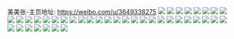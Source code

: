美美张-主页地址: https://weibo.com/u/3649338275 
![](https://wx4.sinaimg.cn/mw2000/d9847ba3gy1h8yvq80vxpj20u01hcafz.jpg) 
![](https://wx4.sinaimg.cn/mw2000/d9847ba3gy1h8yvq7lv13j20k00zkn85.jpg) 
![](https://wx4.sinaimg.cn/mw2000/d9847ba3gy1h8brnkowxwj23402c0npe.jpg) 
![](https://wx4.sinaimg.cn/mw2000/d9847ba3gy1h8brnskrapj23402c01kz.jpg) 
![](https://wx4.sinaimg.cn/mw2000/d9847ba3gy1h8bro1citej227o2y7e85.jpg) 
![](https://wx4.sinaimg.cn/mw2000/d9847ba3gy1h8brnwppdsj224f2vcx6q.jpg) 
![](https://wx4.sinaimg.cn/mw2000/d9847ba3gy1h8bro627ywj21yc2734qq.jpg) 
![](https://wx4.sinaimg.cn/mw2000/d9847ba3gy1h8bro34tuej22zh20lqv7.jpg) 
![](https://wx4.sinaimg.cn/mw2000/d9847ba3gy1h8brnf47ewj21zk1hob2a.jpg) 
![](https://wx4.sinaimg.cn/mw2000/d9847ba3gy1h6l2cio36ej215o1qib29.jpg) 
![](https://wx4.sinaimg.cn/mw2000/d9847ba3gy1h6l2ch7lnfj215o1qiwjh.jpg) 
![](https://wx4.sinaimg.cn/mw2000/d9847ba3gy1h6l2cna02aj22x928hhdv.jpg) 
![](https://wx4.sinaimg.cn/mw2000/d9847ba3gy1h6l2ji8jn7j22801o0u0x.jpg) 
![](https://wx4.sinaimg.cn/mw2000/d9847ba3gy1h51sr3eevbj21o01o0hdu.jpg) 
![](https://wx4.sinaimg.cn/mw2000/d9847ba3gy1h51spplwajj22lr3h04qs.jpg) 
![](https://wx4.sinaimg.cn/mw2000/d9847ba3gy1h51spsmuc0j21qi3h0e83.jpg) 
![](https://wx4.sinaimg.cn/mw2000/d9847ba3gy1h51spvy3bpj22bz340kjn.jpg) 
![](https://wx4.sinaimg.cn/mw2000/d9847ba3gy1h51sr5xcjrj22tc2401kz.jpg) 
![](https://wx4.sinaimg.cn/mw2000/d9847ba3gy1h51sq01cbwj22lr3h04qs.jpg) 
![](https://wx4.sinaimg.cn/mw2000/d9847ba3gy1h51sq13z0dj20tm18gake.jpg) 
![](https://wx4.sinaimg.cn/mw2000/d9847ba3gy1h51sq1w4blj218g0tmduk.jpg) 
![](https://wx4.sinaimg.cn/mw2000/d9847ba3gy1h51sq53o5fj234022o7wk.jpg) 
![](https://wx4.sinaimg.cn/mw2000/d9847ba3gy1h4jkj3vqbpj22c033yqv6.jpg) 
![](https://wx4.sinaimg.cn/mw2000/d9847ba3gy1h4jkj05af1j22md1rj4qp.jpg) 
![](https://wx4.sinaimg.cn/mw2000/d9847ba3gy1h3uts1oaopj23402c0x6q.jpg) 
![](https://wx4.sinaimg.cn/mw2000/d9847ba3gy1h3utrwbyztj23402c0b2b.jpg) 
![](https://wx4.sinaimg.cn/mw2000/d9847ba3gy1h3uts5sw4gj23402c04qq.jpg) 
![](https://wx4.sinaimg.cn/mw2000/d9847ba3gy1h3uts8ae1zj22ds1scb2a.jpg) 
![](https://wx4.sinaimg.cn/mw2000/d9847ba3gy1h3uts6umpxj20yi0j5jy7.jpg) 
![](https://wx4.sinaimg.cn/mw2000/d9847ba3gy1h3ca5g67llj22c02cib2b.jpg) 
![](https://wx4.sinaimg.cn/mw2000/d9847ba3gy1h3ca7py36zj22cf24ge82.jpg) 
![](https://wx4.sinaimg.cn/mw2000/d9847ba3gy1h2zpmlpy8mj222n22nu0x.jpg) 
![](https://wx4.sinaimg.cn/mw2000/d9847ba3gy1h2zpmmgy1gj20p6104459.jpg) 
![](https://wx4.sinaimg.cn/mw2000/d9847ba3gy1h2zpmmvfbuj20p1104k02.jpg) 
![](https://wx4.sinaimg.cn/mw2000/d9847ba3gy1gzmksuh2s8j20yi22okjm.jpg) 
![](https://wx4.sinaimg.cn/mw2000/d9847ba3gy1gw80w9n0tcj21qe1wrx6p.jpg) 
![](https://wx4.sinaimg.cn/mw2000/d9847ba3gy1gw80w7g2fij21qc1xpx6p.jpg) 
![](https://wx4.sinaimg.cn/mw2000/003YYfALgy1gvge7pfus9j61sc243e8202.jpg) 
![](https://wx4.sinaimg.cn/mw2000/003YYfALgy1gvge7re2bjj61sc2ds7wj02.jpg) 
![](https://wx4.sinaimg.cn/mw2000/003YYfALgy1gv2efe6649j61n222zqv602.jpg) 
